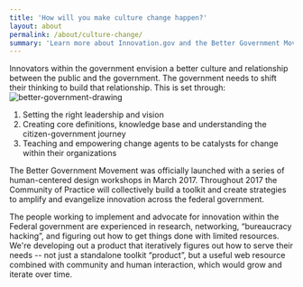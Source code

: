 ```yaml
---
title: 'How will you make culture change happen?'
layout: about
permalink: /about/culture-change/
summary: 'Learn more about Innovation.gov and the Better Government Movement'
---
```

Innovators within the government envision a better culture and relationship between the public and the government. The government needs to shift their thinking to build that relationship. This is set through:
<img src="{{ site.baseurl }}/assets/images/about/better-govt-mvmt-drawing.png" alt="better-government-drawing">

1. Setting the right leadership and vision
2. Creating core definitions, knowledge base and understanding the citizen-government journey
3. Teaching and empowering change agents to be catalysts for change within their organizations

The Better Government Movement was officially launched with a series of human-centered design workshops in March 2017. Throughout 2017 the Community of Practice will collectively build a toolkit and create strategies to amplify and evangelize innovation across the federal government.

The people working to implement and advocate for innovation within the Federal government are experienced in research, networking, “bureaucracy hacking”, and figuring out how to get things done with limited resources. We're developing out a product that iteratively figures out how to serve their needs -- not just a standalone toolkit “product”, but a useful web resource combined with community and human interaction, which would grow and iterate over time.
